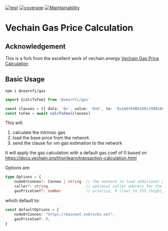 [![test](https://github.com/vearnfi/gas/workflows/test/badge.svg)](https://github.com/vearnfi/gas/actions/workflows/test.yml) [![coverage](https://coveralls.io/repos/github/vearnfi/gas/badge.svg)](https://coveralls.io/github/vearnfi/gas) [![Maintainability](https://api.codeclimate.com/v1/badges/32602854cda29c7727e8/maintainability)](https://codeclimate.com/github/vearnfi/gas/maintainability)

# Vechain Gas Price Calculation

## Acknowledgement

This is a fork from the excellent work of vechain.energy [Vechain Gas Price Calculation](https://github.com/vechain-energy/gas)

## Basic Usage

```shell
npm i @vearnfi/gas
```

```ts
import {calcTxFee} from '@vearnfi/gas'

const clauses = [{ data: '0x', value: '0x0', to: '0x1A6f69Bb160c199B1862c83291d364836558AE8F' }]
const txFee = await calcTxFee(clauses)
```

This will:

1. calculate the intrinsic gas
2. load the base price from the network
3. send the clause for vm gas estimation to the network

It will apply the gas calculation with a default gas coef of 0 based on https://docs.vechain.org/thor/learn/transaction-calculation.html

Options are:

```ts
type Options = {
    nodeOrConnex?: Connex | string  // the network to load additional gas information from
    caller?: string                 // optional caller address for the vm gas estimation
    gasPriceCoef?: number           // priority, 0 (low) to 255 (high)}
```

which default to:

```ts
const defaultOptions = {
    nodeOrConnex: "https://mainnet.veblocks.net",
    gasPriceCoef: 0,
}
```
